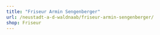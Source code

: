 ```yaml
---
title: "Friseur Armin Sengenberger"
url: /neustadt-a-d-waldnaab/friseur-armin-sengenberger/
shop: Friseur
---
```

